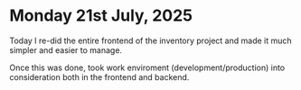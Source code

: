 # Monday 21st July, 2025

Today I re-did the entire frontend of the inventory project and made it much simpler and easier to manage.

Once this was done, took work enviroment (development/production) into consideration both in the frontend and backend.
